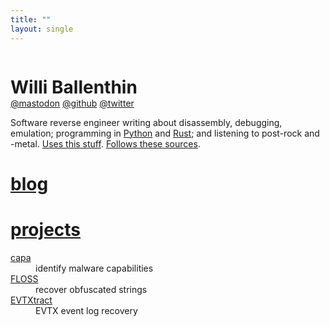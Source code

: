 ```yaml
---
title: ""
layout: single
---
```


<style>
  main.container {
    padding-top: 0;
    font-family: var(--pico-font-family-sans-serif);
    max-width: 48em;
  }

  h1 {
    --pico-font-family: var(--pico-font-family-sans-serif);
  }
</style>

<div style="width: 100%; display: flex; flex-flow: row wrap;">
  <div style="flex-basis: 18em; flex-grow: 0; flex-shrink: 0; margin-bottom: 1em;">
    <h1 id="title" style="margin-bottom: 0px; color: var(--main-highlight-color);">
      Willi Ballenthin
    </h1>
    <span id="me-links">
      <a rel="me" href="https://mastodon.social/@williballenthin">@mastodon</a>
      <a rel="me" href="https://github.com/williballenthin">@github</a>
      <a rel="me" href="https://twitter.com/williballenthin">@twitter</a>
      <style>
        #me-links a {
          color: var(--main-decoration-color);
        }
      </style>
    </span>
  </div>
  <div style="flex-basis: 24em; flex-grow: 1; flex-shrink: 1;">
    Software reverse engineer writing about disassembly, debugging, emulation;
    programming in <a href="./tags/python">Python</a> and <a href="./tags/rust">Rust</a>;
    and listening to post-rock and -metal. <a href="./uses/">Uses this stuff</a>. <a href="./follows/">Follows these sources</a>.
  </div>
</div>

<div style="margin-top: 2em;">
<div>
  <h1>
    <a href="./posts/">blog</a>
  </h1>
</div>

<div>
  <h1>
    <a href="https://github.com/williballenthin/">projects</a>
  </h1>
  <dl>
  <dt><a href="https://github.com/mandiant/capa">capa</a></dt>
  <dd>identify malware capabilities</dd>

  <dt><a href="https://github.com/mandiant/flare-floss">FLOSS</a></dt>
  <dd>recover obfuscated strings</dd>

  <dt><a href="https://github.com/williballenthin/EVTXtract">EVTXtract</a></dt>
  <dd>EVTX event log recovery</dd>
  </dl>
</div>
</div>


